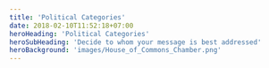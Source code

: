 ```yaml
---
title: 'Political Categories'
date: 2018-02-10T11:52:18+07:00
heroHeading: 'Political Categories'
heroSubHeading: 'Decide to whom your message is best addressed'
heroBackground: 'images/House_of_Commons_Chamber.png'
---
```

